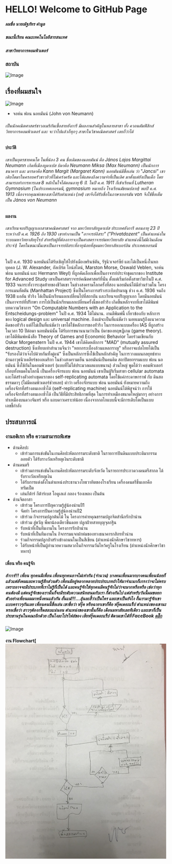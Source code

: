# HELLO! Welcome to GitHub Page

##### ผมชื่อ นายณัฐภัทร คำมูล
##### ขณะนี้เรียน คณะเทคโนโลยีสารสนเทศ 
##### สาขาวิทยาการคอมพิวเตอร์
### สถาบัน 
![Image](https://raw.githubusercontent.com/fulkkie24/CSharpHomeWork/master/Image/Nation_University_Logo.png)

## เรื่องที่ผมสนใจ
![Image](https://upload.wikimedia.org/wikipedia/commons/d/d6/JohnvonNeumann-LosAlamos.jpg)

- จอห์น ฟอน นอยมันน์ (John von Neumann)

###### เป็นนักคณิตศาสตร์ชาวอเมริกันเชื้อสายฮังการี มีผลงานสำคัญในหลายสาขา ทั้ง ควอนตัมฟิสิกส์ วิทยาการคอมพิวเตอร์ และ จะว่าไปแล้วก็ทุกๆ สาขาในวิชาคณิตศาสตร์ เลยก็ว่าได้
#### ประวัติ
###### เขาเป็นบุตรชายคนโต ในพี่น้อง 3 คน ชื่อเดิมของนอยมันน์ คือ János Lajos Margittai Neumann เกิดที่เมืองบูดาเปส บิดาคือ Neumann Miksa (Max Neumann) เป็นนักการธนาคาร และ มารดาคือ Kann Margit (Margaret Kann) นอยมันน์มีชื่อเล่น ว่า "Jancsi" เขาเติบโตมาในครอบครัวชาวยิวที่ไม่เคร่งครัด และได้แสดงถึงความจำที่เป็นเลิศ มาตั้งแต่ยังเป็นเด็ก โดยสามารถทำการหารเลข 8 หลักในใจได้ตอนอายุ 6 ปี. ในปี ค.ศ. 1911 ก็เข้าเรียนที่ Lutheran Gymnasium (ในประเทศเยอรมนี, gymnasium หมายถึง โรงเรียนมัธยมปลาย) พอปี ค.ศ. 1913 เนื่องจากคุณพ่อของเขาได้รับตำแหน่ง (ยศ) เขาจึงได้รับชื่อในภาษาเยอรมัน von จึงใช้ชื่อเต็มเป็น János von Neumann
#### ผลงาน
###### เขาเรียนจบปริญญาเอกสาขาคณิตศาสตร์ จาก มหาวิทยาลัยบูดาเปส ประเทศฮังการี ตอนอายุ 23 ปี ระหว่างปี ค.ศ. 1926 ถึง 1930 เขาทำงานเป็น "อาจารย์อิสระ" ("Privatdozent" เป็นตำแหน่งในระบบมหาวิทยาลัยยุโรป สำหรับผู้ที่ต้องการจะเป็นศาสตราจารย์มหาวิทยาลัย ตำแหน่งนี้ไม่มีเงินเดือนประจำ) โดยในขณะนั้นเขาเป็นอาจารย์อิสระที่อายุน้อยที่สุดมหาวิทยาลัยเบอร์ลิน ประเทศเยอรมนี
ในปี ค.ศ. 1930 นอยมันน์ได้รับเชิญให้ไปยังเมืองพรินซ์ตัน, รัฐนิวเจอร์ซีย์ และได้เป็นหนึ่งในหกบุคคล (J. W. Alexander, อัลเบิร์ต ไอน์สไตน์, Marston Morse, Oswald Veblen, จอห์น ฟอน นอยมันน์ และ Hermann Weyl) ที่ถูกคัดเลือกเพื่อเป็นอาจารย์ประจำชุดแรกของ Institute for Advanced Study เขาเป็นศาสตราจารย์คณิตศาสตร์ที่นั่น ตั้งแต่เริ่มก่อตั้งสาขาวิชาในปี ค.ศ. 1933 จนกระทั่งวาระสุดท้ายของชีวิตเขา
ในช่วงสงครามโลกครั้งที่สอง นอยมันน์ได้มีส่วนร่วมใน โครงการแมนฮัตตัน (Manhattan Project) ซึ่งเป็นโครงการสร้างระเบิดปรมาณู
ช่วง ค.ศ. 1936 จนถึง 1938 แอลัน ทัวริง ได้เป็นนักเรียนแลกเปลี่ยนไปที่สถาบัน และเรียนจบปริญญาเอก โดยมีนอยมันน์เป็นอาจารย์ที่ปรึกษา การไปเป็นนักเรียนแลกเปลี่ยนครั้งนี้ของทัวริง เกิดขึ้นหลักจากที่เขาได้ดีพิมพ์บทความวิชาการ "On Computable Numbers with an Application to the Entscheidungs-problem" ในปี ค.ศ. 1934 ได้ไม่นาน. งานตีพิมพ์นี้ เกี่ยวข้องกับ หลักการของ logical design และ universal machine. ถึงแม้จะเป็นที่แน่ชัดว่า นอยแมนรู้ถึงแนวความคิดของทัวริง แต่ก็ไม่เป็นที่แน่ชัดว่า เขาได้ใช้หลักการของทัวริง ในการออกแบบเครื่อง IAS ที่ถูกสร้างในเวลา 10 ปีต่อมา
นอยมันน์นั้น ได้รับการขนานนามว่าเป็น บิดาของทฤษฎีเกม (game theory). เขาได้ตีพิมพ์หนังสือ Theory of Games and Economic Behavior โดยร่วมเขียนกับ Oskar Morgenstern ในปี ค.ศ. 1944 เขาได้คิดหลักการ "MAD" (mutually assured destruction) ซึ่งเทียบเท่าสำนวนจีนว่า "หยกกระเบื้องล้วนแหลกราญ" หรืออาจแปลไทยได้เป็น "รับรองได้ว่าเจ๊งไปด้วยกันทั้งคู่แน่" ซึ่งเป็นหลักการซึ่งใช้เป็นหลักสำคัญ ในการวางแผนกลยุทธ์ทางด้านอาวุธนิวเคลียร์ของอเมริกา ในช่วงสงครามเย็น
นอยมันน์เป็นคนคิด สถาปัตยกรรมแบบ ฟอน นอยมันน์ ซึ่งใช้กันในคอมพิวเตอร์ (แบบที่ไม่ได้ประมวลผลแบบขนาน) ส่วนใหญ่ พูดได้ว่า คอมพิวเตอร์เกือบทั้งหมดในโลกนี้ เป็นเครื่องจักรแบบ ฟอน นอยมันน์ เขาเป็นผู้ริเริ่มสาขา cellular automata และได้สร้างตัวอย่างชุดแรกของ self-replicating automata โดยใช้แค่กระดาษกราฟ กับ ดินสอธรรมดาๆ (ไม่มีคอมพิวเตอร์ช่วยเลย) คำว่า เครื่องจักรแบบ ฟอน นอยมันน์ ยังหมายความถึง เครื่องจักรที่สร้างตนเองซ้ำได้ (self-replicating machine)
นอยมันน์ได้พิสูจน์ว่า การใช้เครื่องจักรที่สร้างตนเองซ้ำได้ เป็นวิธีที่มีประสิทธิภาพที่สุด ในการทำเหมืองขนาดใหญ่มากๆ อย่างการทำเหมืองบนดวงจันทร์ หรือ แถบดาวเคราะห์น้อย เนื่องจากกลไกแบบนี้จะมีการเติบโตเป็นแบบเลขชี้กำลัง

## ประสบการณ์
### งานอดิเรก หรือ ความสามารถพิเศษ
 - ด้านศิลปะ
   - เข้าร่วมการแข่งขันในงานศิลปะหัตถกรรมระดับชาติ ในรายการปันดินแบบประติมากรรมลอยตัว ได้รับรางวัลเหรียญเงินระดับชาติ
 - ด้านดนตรี
   - เข้าร่วมการแข่งขันในงานศิลปะหัตถกรรมระดับจังหวัด ในรายการประกวดวงดนตรีสากล ได้รับรางวัลเหรียญเงิน
   - ได้รับการแต่งตั้งในตำแหน่งประธานวงโยธวาทิตของโรงเรียน เครื่องดนตรีชิ้นเอกคือ ทรัมเป็ต
   - เล่นกีต้าร์ กีต้าร์เบส โอคูเลเล่ กลอง ร้องเพลง เป็นต้น
 - ด้านจิตอาสา
   - เข้าร่วม โครงการปัญความรู้สู่น้องน่านปี1
   - จัดทำ โครงการปันความรู้สู่น้องน่านปี2
   - เข้าร่วม กิจกรรมปลูกต้นไม้ ใน โครงการค่ายคุณธรรมปลูกจิตสำนึกรักป่าน่าน
   - เข้าร่วม สู่ขวัญ พี่พาน้องเตียวขึ้นดอย ปลูกฝ้ายสายบุญจุลกฐิน
   - รับหน้าที่เป็นทีมงานใน โครงการรักป่าน่าน
   - รับหน้าที่เป็นทีมงานใน กิจกรรมแจกผ้าห่มของทางธนาคารกสิกรทั่วน่าน
   - ร่วมกิจกรรมปลูกป่าสร้างข้างถนนในเป็นสีเขียน (ตำแหน่งนักศึกษาวิชาทหาร)
   - ได้รับหน้าที่เป็นผู้อำนวยความสดวกในกิจกรรมวันไหว้ครูในโรงเรียน (ตำแหน่งนักศึกษาวิชาทหาร)
   
#### เพื่อน หรือ คนรู้จัก
##### อ้าาาา!!! เพื่อน ทุกคนมีเพื่อน เพื่อนทุกคนอาจไม่เท่ากัน (จำนวน) บางคนเพื่อนมากบางคนเพื่อนน้อยก็แล้วแต่สังคมและความรู้สึกส่วนตัว เพื่อนมีอยู่หลากหลายประประเภทถ้าให้มาจำแนกก็เกรงว่าจะไม่ครบ เพราะอาจจะมีประเภทที่เราไม่รู้ก็เป็นได้ และคนรู้จักใช่ทุกคนมีคนรู้จักไม่ว่าจะมากหรือหรือ เช่อว่าทุกคนต้องมี แต่คนรู้จักของเรานั้นก็จะมีระดับความสนิทสนมกับเรา ก็ต่างกันไป แต่สำหรับวันนี้ผมขอยกตัวอย่างเพื่อนผมมาหนึ่งคนแล้วกัน อั้นแน่!!!...ลุ้นละสี้ว่าเป็นใคร และเขาเป็นยังไง งั้นเรามารู้จักเขาแบบคราวๆกันเลย เพื่อนคนนี้ชื่อเล่น เขาชื่อว่า ฟรุ๊ค หรือฉายาเขาก็คือ ฟรุ๊คเดอะแร็ป ตำแหน่งของเขานะหรอเชื่อว่า สาวๆต้องกรี๊ดสลบแน่นอน ตำแหน่งของเขานั้นก็คือ เดือนมหาลัยเลยทีเดียว และเขาก็เป็นประธานรุ่นในคณะอีกด้วย เป็นไงละโปรไฟล์ของ เฮียฟรุ๊คเดอะแร็ป ติดามเขาได้ที่ FaceBook  [คลิ๊ก](https://web.facebook.com/Wachirasak.kung)
![Image]( https://scontent.fbkk1-3.fna.fbcdn.net/v/t1.0-9/18814101_1352579894820097_7719925917587767230_n.jpg?_nc_fx=fbkk1-6&_nc_cat=0&_nc_eui2=AeFmERg3xV7OS-57L7qhzPxArel-JPz5HoIKpw4ELr2TcmfaDNbI8g-iF5e9fYYjp6K7qhNyvVT4dO-pqT1BkPVv8sIHRvkJI6ft99qXjnJtkA&oh=6700cc5d4d9411156b37cd3b25a75347&oe=5BF0CB60)
  
#### งาน Flowchart[![Image](https://raw.githubusercontent.com/nattapat006/Data_Structures.HW/master/000000000000000000000000000000.jpg)
